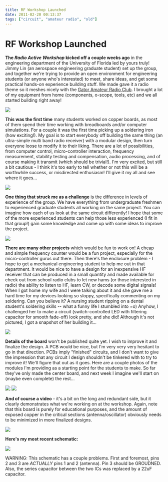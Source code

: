 ```yaml
---
title: RF Workshop Launched
date: 2011-02-20 00:13:37
tags: ["circuit", "amateur radio", "old"]
---
```


# RF Workshop Launched

__The _Radio Active Workshop_ kicked off a couple weeks ago__ in the engineering department of the University of Florida led by yours truly! Jimmy Lin (an aerospace engineering graduate student) set up the group, and together we're trying to provide an open environment for engineering students (or anyone who's interested) to meet, share ideas, and get some practical hands-on experience building stuff. We made gave it a radio theme so it meshes nicely with the [Gator Amateur Radio Club](http://www.GatorRadio.org). I brought a lot of my equipment from home (components, o-scope, tools, etc) and we all started building right away!


<div class="text-center img-border">

[![](https://swharden.com/static/2011/02/20/rag1_thumb.jpg)](https://swharden.com/static/2011/02/20/rag1.jpg)

</div>

__This was the first time__ many students worked on copper boards, as most of them spend their time working with breadboards and/or computer simulations. For a couple it was the first time picking up a soldering iron (how exciting!). My goal is to start everybody off building the same thing (an ultra-simple multi band radio receiver) with a modular design, then turn everyone loose to modify it to their liking. There are a lot of possibilities, from computer control, micro-controller interaction, frequency measurement, stability testing and compensation, audio processing, and of course making it transmit (which should be trivial!). I'm very excited, but still a bit cautious - I think it's too early to tell whether or not this will be a worthwhile success, or misdirected enthusiasm! I'll give it my all and see where it goes...

<div class="text-center img-border">

[![](https://swharden.com/static/2011/02/20/rag2_thumb.jpg)](https://swharden.com/static/2011/02/20/rag2.jpg)

</div>

__One thing that struck me as a challenge__ is the difference in levels of experience of the group. We have everything from undergraduate freshmen to experienced graduate students all working on the same project. You can imagine how each of us look at the same circuit differently! I hope that some of the more experienced students can help those less experienced (I fit in that group!) gain some knowledge and come up with some ideas to improve the project.

<div class="text-center img-border">

[![](https://swharden.com/static/2011/02/20/rag3_thumb.jpg)](https://swharden.com/static/2011/02/20/rag3.jpg)

</div>

__There are many other projects__ which would be fun to work on! A cheap and simple frequency counter would be a fun project, especially for the micro-controller gurus out there. Then there's the enclosure problem - I hope to get a mechanical engineering student to help me out in that department. It would be nice to have a design for an inexpensive HF receiver that can be produced in a small quantity and made available for check out from school radio clubs to let new hams (or those interested in radio) the ability to listen to HF, learn CW, or decode some digital signals!  When I got home my wife and I were talking about it and she gave me a hard time for my devices looking so sloppy, specifically commenting on my soldering. Can you believe it? A nursing student ripping on a dental student's soldering skills -- what a funny life I stumbled into =o)  Anyhow, I challenged her to make a circuit (switch-controlled LED with filtering capacitor for smooth fade-off) look pretty, and she did! Although it's not pictured, I got a snapshot of her building it...


<div class="text-center img-border">

[![](https://swharden.com/static/2011/02/20/angelina_harden_2_thumb.jpg)](https://swharden.com/static/2011/02/20/angelina_harden_2.jpg)

</div>

__Details of the board__ won't be published quite yet. I wish to improve it and finalize the design. A PCB would be nice, but I'm very very very hesitant to
go in that direction. PCBs imply "finished" circuits, and I don't want to give the impression that any circuit I design shouldn't be tinkered with to try to improve it! We'll figure that out as it goes. Here are a couple photos of the modules I'm providing as a starting point for the students to make. So far they've only made the center board, and next week I imagine we'll start on (maybe even complete) the rest...


<div class="text-center img-border">

[![](https://swharden.com/static/2011/02/20/DSCN1256_thumb.jpg)](https://swharden.com/static/2011/02/20/DSCN1256.jpg)
[![](https://swharden.com/static/2011/02/20/DSCN1251_thumb.jpg)](https://swharden.com/static/2011/02/20/DSCN1251.jpg)

</div>

__And of course a video__ - it's a bit on the long and redundant side, but it clearly demonstrates what we're working on at the workshop. Again, note that this board is purely for educational purposes, and the amount of exposed copper in the critical sections (antenna/oscillator) obviously needs to be minimized in more finalized designs.

![](http://www.youtube.com/embed/6rSC0JMR0fs)

__Here's my most recent schematic:__

<div class="text-center img-border">

[![](https://swharden.com/static/2011/02/20/sa612_rx_thumb.jpg)](https://swharden.com/static/2011/02/20/sa612_rx.jpg)

</div>

WARNING: This schematic has a couple problems. First and foremost, pins 2 and 3 are *ACTUALLY* pins 1 and 2 (antenna). Pin 3 should be GROUDNED.  Also, the series capacitor between the two ICs was replaced by a 22uF capacitor.